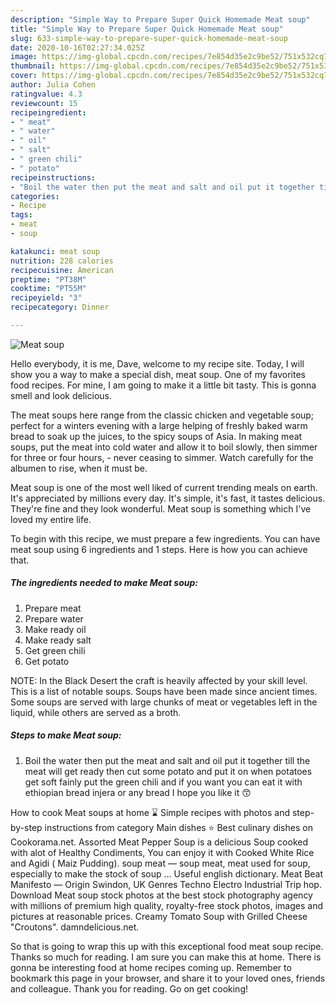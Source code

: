 ```yaml
---
description: "Simple Way to Prepare Super Quick Homemade Meat soup"
title: "Simple Way to Prepare Super Quick Homemade Meat soup"
slug: 633-simple-way-to-prepare-super-quick-homemade-meat-soup
date: 2020-10-16T02:27:34.025Z
image: https://img-global.cpcdn.com/recipes/7e854d35e2c9be52/751x532cq70/meat-soup-recipe-main-photo.jpg
thumbnail: https://img-global.cpcdn.com/recipes/7e854d35e2c9be52/751x532cq70/meat-soup-recipe-main-photo.jpg
cover: https://img-global.cpcdn.com/recipes/7e854d35e2c9be52/751x532cq70/meat-soup-recipe-main-photo.jpg
author: Julia Cohen
ratingvalue: 4.3
reviewcount: 15
recipeingredient:
- " meat"
- " water"
- " oil"
- " salt"
- " green chili"
- " potato"
recipeinstructions:
- "Boil the water then put the meat and salt and oil put it together till the meat will get ready then cut some potato and put it on when potatoes get soft fainly put the green chili and if you want you can eat it with ethiopian bread injera or any bread I hope you like it 😙"
categories:
- Recipe
tags:
- meat
- soup

katakunci: meat soup 
nutrition: 228 calories
recipecuisine: American
preptime: "PT38M"
cooktime: "PT55M"
recipeyield: "3"
recipecategory: Dinner

---
```



![Meat soup](https://img-global.cpcdn.com/recipes/7e854d35e2c9be52/751x532cq70/meat-soup-recipe-main-photo.jpg)

Hello everybody, it is me, Dave, welcome to my recipe site. Today, I will show you a way to make a special dish, meat soup. One of my favorites food recipes. For mine, I am going to make it a little bit tasty. This is gonna smell and look delicious.

The meat soups here range from the classic chicken and vegetable soup; perfect for a winters evening with a large helping of freshly baked warm bread to soak up the juices, to the spicy soups of Asia. In making meat soups, put the meat into cold water and allow it to boil slowly, then simmer for three or four hours, - never ceasing to simmer. Watch carefully for the albumen to rise, when it must be.

Meat soup is one of the most well liked of current trending meals on earth. It's appreciated by millions every day. It's simple, it's fast, it tastes delicious. They're fine and they look wonderful. Meat soup is something which I've loved my entire life.


To begin with this recipe, we must prepare a few ingredients. You can have meat soup using 6 ingredients and 1 steps. Here is how you can achieve that.

<!--inarticleads1-->

##### The ingredients needed to make Meat soup:

1. Prepare  meat
1. Prepare  water
1. Make ready  oil
1. Make ready  salt
1. Get  green chili
1. Get  potato


NOTE: In the Black Desert the craft is heavily affected by your skill level. This is a list of notable soups. Soups have been made since ancient times. Some soups are served with large chunks of meat or vegetables left in the liquid, while others are served as a broth. 

<!--inarticleads2-->

##### Steps to make Meat soup:

1. Boil the water then put the meat and salt and oil put it together till the meat will get ready then cut some potato and put it on when potatoes get soft fainly put the green chili and if you want you can eat it with ethiopian bread injera or any bread I hope you like it 😙


How to cook Meat soups at home ⌛ Simple recipes with photos and step-by-step instructions from category Main dishes ⭐ Best culinary dishes on Cookorama.net. Assorted Meat Pepper Soup is a delicious Soup cooked with alot of Healthy Condiments, You can enjoy it with Cooked White Rice and Agidi ( Maiz Pudding). soup meat — soup meat, meat used for soup, especially to make the stock of soup … Useful english dictionary. Meat Beat Manifesto — Origin Swindon, UK Genres Techno Electro Industrial Trip hop. Download Meat soup stock photos at the best stock photography agency with millions of premium high quality, royalty-free stock photos, images and pictures at reasonable prices. Creamy Tomato Soup with Grilled Cheese &#34;Croutons&#34;. damndelicious.net. 

So that is going to wrap this up with this exceptional food meat soup recipe. Thanks so much for reading. I am sure you can make this at home. There is gonna be interesting food at home recipes coming up. Remember to bookmark this page in your browser, and share it to your loved ones, friends and colleague. Thank you for reading. Go on get cooking!
